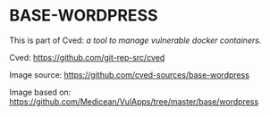 # BASE-WORDPRESS

This is part of Cved: *a tool to manage vulnerable docker containers.*

Cved: https://github.com/git-rep-src/cved

Image source: https://github.com/cved-sources/base-wordpress

Image based on: https://github.com/Medicean/VulApps/tree/master/base/wordpress

